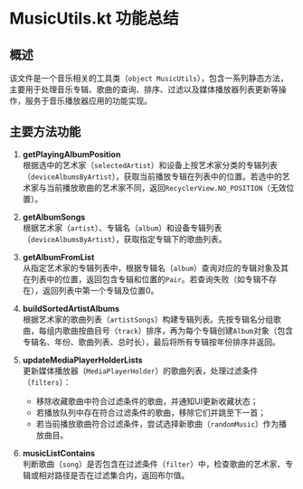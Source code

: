 # MusicUtils.kt 功能总结

## 概述
该文件是一个音乐相关的工具类（`object MusicUtils`），包含一系列静态方法，主要用于处理音乐专辑、歌曲的查询、排序、过滤以及媒体播放器列表更新等操作，服务于音乐播放器应用的功能实现。

## 主要方法功能

1. **getPlayingAlbumPosition**  
   根据选中的艺术家（`selectedArtist`）和设备上按艺术家分类的专辑列表（`deviceAlbumsByArtist`），获取当前播放专辑在列表中的位置。若选中的艺术家与当前播放歌曲的艺术家不同，返回`RecyclerView.NO_POSITION`（无效位置）。

2. **getAlbumSongs**  
   根据艺术家（`artist`）、专辑名（`album`）和设备专辑列表（`deviceAlbumsByArtist`），获取指定专辑下的歌曲列表。

3. **getAlbumFromList**  
   从指定艺术家的专辑列表中，根据专辑名（`album`）查询对应的专辑对象及其在列表中的位置，返回包含专辑和位置的`Pair`。若查询失败（如专辑不存在），返回列表中第一个专辑及位置0。

4. **buildSortedArtistAlbums**  
   根据艺术家的歌曲列表（`artistSongs`）构建专辑列表。先按专辑名分组歌曲，每组内歌曲按曲目号（`track`）排序，再为每个专辑创建`Album`对象（包含专辑名、年份、歌曲列表、总时长），最后将所有专辑按年份排序并返回。

5. **updateMediaPlayerHolderLists**  
   更新媒体播放器（`MediaPlayerHolder`）的歌曲列表，处理过滤条件（`filters`）：  
   - 移除收藏歌曲中符合过滤条件的歌曲，并通知UI更新收藏状态；  
   - 若播放队列中存在符合过滤条件的歌曲，移除它们并跳至下一首；  
   - 若当前播放歌曲符合过滤条件，尝试选择新歌曲（`randomMusic`）作为播放曲目。

6. **musicListContains**  
   判断歌曲（`song`）是否包含在过滤条件（`filter`）中，检查歌曲的艺术家、专辑或相对路径是否在过滤集合内，返回布尔值。
